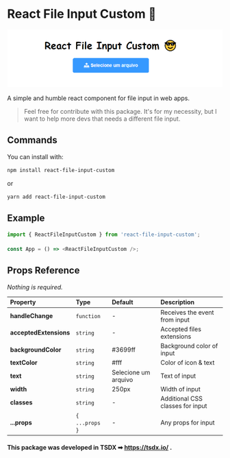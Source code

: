 # React File Input Custom 📲

![App Screenshot](src/assets/input-screenshot.png)

A simple and humble react component for file input in web apps.

> Feel free for contribute with this package. It's for my necessity, but I want to help more devs that needs a different file input.

## Commands

You can install with:

```bash
npm install react-file-input-custom
```
or

```bash
yarn add react-file-input-custom
```

## Example

```javascript
import { ReactFileInputCustom } from 'react-file-input-custom';

const App = () => <ReactFileInputCustom />;
```

## Props Reference

*Nothing is required.*

| Property | Type     | Default     | Description                |
| :-------- | :------- | :------- | :------------------------- |
| **handleChange** | `function` | - | Receives the event from input |
| **acceptedExtensions** | `string` | - | Accepted files extensions |
| **backgroundColor** | `string` | #3699ff | Background color of input |
| **textColor** | `string` | #fff | Color of icon & text |
| **text** | `string` | Selecione um arquivo | Text of input |
| **width** | `string` | 250px | Width of input |
| **classes** | `string` | - | Additional CSS classes for input |
| **...props** | `{ ...props }` | - | Any props for input |

#### This package was developed in TSDX ➡ https://tsdx.io/ .
